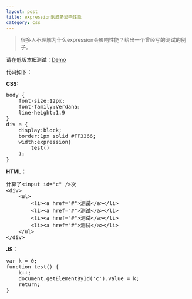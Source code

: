 ```yaml
---
layout: post
title: expression到底多影响性能
category: css
---
```


> 很多人不理解为什么expression会影响性能？给出一个曾经写的测试的例子。

请在低版本IE测试：[Demo](http://johnqing.github.io/demo/expression.html)

代码如下：

**CSS:**

<pre>
body {
    font-size:12px;
    font-family:Verdana;
    line-height:1.9
}
div a {
    display:block;
    border:1px solid #FF3366;
    width:expression(
        test()
    );
}
</pre>

**HTML：**

<pre>
计算了&lt;input id="c" /&gt;次
&lt;div&gt;
    &lt;ul&gt;
        &lt;li&gt;&lt;a href="#"&gt;测试&lt;/a&gt;&lt;/li&gt;
        &lt;li&gt;&lt;a href="#"&gt;测试&lt;/a&gt;&lt;/li&gt;
        &lt;li&gt;&lt;a href="#"&gt;测试&lt;/a&gt;&lt;/li&gt;
        &lt;li&gt;&lt;a href="#"&gt;测试&lt;/a&gt;&lt;/li&gt;
    &lt;/ul&gt;
&lt;/div&gt;
</pre>

**JS：**

<pre>
var k = 0;
function test() {
    k++;
    document.getElementById('c').value = k;
    return;
}
</pre>